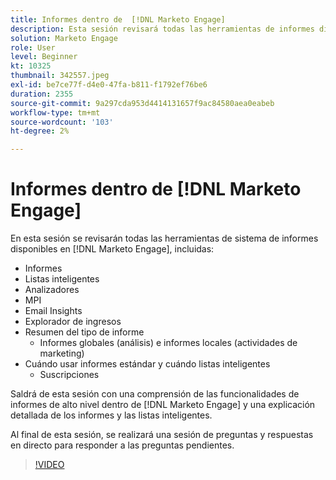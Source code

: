 ```yaml
---
title: Informes dentro de  [!DNL Marketo Engage]
description: Esta sesión revisará todas las herramientas de informes disponibles en  [!DNL Marketo Engage] incluyendo Reports Smart Lists Analyzer MPI Email Insights
solution: Marketo Engage
role: User
level: Beginner
kt: 10325
thumbnail: 342557.jpeg
exl-id: be7ce77f-d4e0-47fa-b811-f1792ef76be6
duration: 2355
source-git-commit: 9a297cda953d4414131657f9ac84580aea0eabeb
workflow-type: tm+mt
source-wordcount: '103'
ht-degree: 2%

---
```


# Informes dentro de [!DNL Marketo Engage]

En esta sesión se revisarán todas las herramientas de sistema de informes disponibles en [!DNL Marketo Engage], incluidas:

* Informes
* Listas inteligentes
* Analizadores
* MPI
* Email Insights
* Explorador de ingresos
* Resumen del tipo de informe
   * Informes globales (análisis) e informes locales (actividades de marketing)
* Cuándo usar informes estándar y cuándo listas inteligentes
   * Suscripciones

Saldrá de esta sesión con una comprensión de las funcionalidades de informes de alto nivel dentro de [!DNL Marketo Engage] y una explicación detallada de los informes y las listas inteligentes.

Al final de esta sesión, se realizará una sesión de preguntas y respuestas en directo para responder a las preguntas pendientes.

>[!VIDEO](https://video.tv.adobe.com/v/342557/?quality=12&learn=on)
